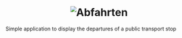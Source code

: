 <h1 align="center">
<picture>
  <source media="(prefers-color-scheme: dark)" srcset="https://user-images.githubusercontent.com/82888998/217110296-3aaeaec0-2a88-4182-aafb-ab4bcf88f9be.svg">
  <source media="(prefers-color-scheme: light)" srcset="https://user-images.githubusercontent.com/82888998/217110292-ce817a34-e9c2-49c1-954a-6c859d428dbd.svg">
  <img alt="Abfahrten" src="https://user-images.githubusercontent.com/82888998/217110292-ce817a34-e9c2-49c1-954a-6c859d428dbd.svg">
</picture>
</h1>

Simple application to display the departures of a public transport stop

